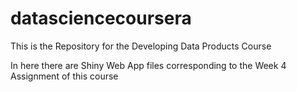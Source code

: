 # datasciencecoursera
This is the Repository for the Developing Data Products Course

In here there are Shiny Web App files corresponding to the Week 4 Assignment of this course

